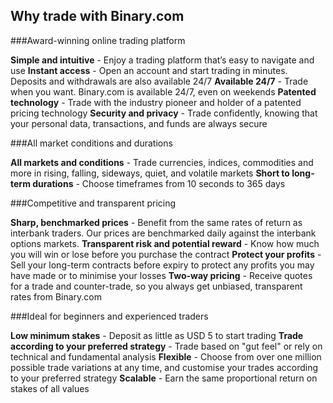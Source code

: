 ## Why trade with Binary.com

###Award-winning online trading platform

**Simple and intuitive** - Enjoy a trading platform that’s easy to navigate and use
**Instant access** - Open an account and start trading in minutes. Deposits and withdrawals are also available 24/7
**Available 24/7** - Trade when you want. Binary.com is available 24/7, even on weekends
**Patented technology** - Trade with the industry pioneer and holder of a patented pricing technology
**Security and privacy** - Trade confidently, knowing that your personal data, transactions, and funds are always secure

###All market conditions and durations

**All markets and conditions** - Trade currencies, indices, commodities and more in rising, falling, sideways, quiet, and volatile markets
**Short to long-term durations** - Choose timeframes from 10 seconds to 365 days

###Competitive and transparent pricing

**Sharp, benchmarked prices** - Benefit from the same rates of return as interbank traders. Our prices are benchmarked daily against the interbank options markets.
**Transparent risk and potential reward** - Know how much you will win or lose before you purchase the contract
**Protect your profits** - Sell your long-term contracts before expiry to protect any profits you may have made or to minimise your losses
**Two-way pricing** - Receive quotes for a trade and counter-trade, so you always get unbiased, transparent rates from Binary.com

###Ideal for beginners and experienced traders

**Low minimum stakes** - Deposit as little as USD 5 to start trading
**Trade according to your preferred strategy** - Trade based on "gut feel" or rely on technical and fundamental analysis
**Flexible** - Choose from over one million possible trade variations at any time, and customise your trades according to your preferred strategy
**Scalable** - Earn the same proportional return on stakes of all values
